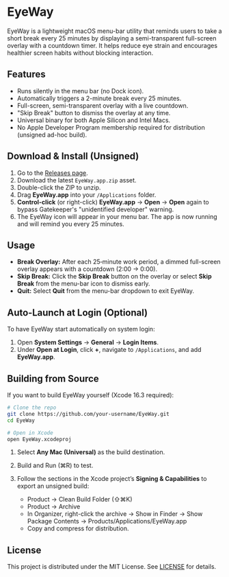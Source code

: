 # EyeWay

EyeWay is a lightweight macOS menu-bar utility that reminds users to take a short break every 25 minutes by displaying a semi-transparent full-screen overlay with a countdown timer. It helps reduce eye strain and encourages healthier screen habits without blocking interaction.

## Features

* Runs silently in the menu bar (no Dock icon).
* Automatically triggers a 2-minute break every 25 minutes.
* Full-screen, semi-transparent overlay with a live countdown.
* "Skip Break" button to dismiss the overlay at any time.
* Universal binary for both Apple Silicon and Intel Macs.
* No Apple Developer Program membership required for distribution (unsigned ad-hoc build).

## Download & Install (Unsigned)

1. Go to the [Releases page](https://github.com/your-username/EyeWay/releases).
2. Download the latest `EyeWay.app.zip` asset.
3. Double-click the ZIP to unzip.
4. Drag **EyeWay.app** into your `/Applications` folder.
5. **Control-click** (or right-click) **EyeWay.app** → **Open** → **Open** again to bypass Gatekeeper's "unidentified developer" warning.
6. The EyeWay icon will appear in your menu bar. The app is now running and will remind you every 25 minutes.

## Usage

* **Break Overlay:** After each 25‑minute work period, a dimmed full-screen overlay appears with a countdown (2:00 → 0:00).
* **Skip Break:** Click the **Skip Break** button on the overlay or select **Skip Break** from the menu-bar icon to dismiss early.
* **Quit:** Select **Quit** from the menu-bar dropdown to exit EyeWay.

## Auto‑Launch at Login (Optional)

To have EyeWay start automatically on system login:

1. Open **System Settings** → **General** → **Login Items**.
2. Under **Open at Login**, click **+**, navigate to `/Applications`, and add **EyeWay.app**.

## Building from Source

If you want to build EyeWay yourself (Xcode 16.3 required):

```bash
# Clone the repo
git clone https://github.com/your-username/EyeWay.git
cd EyeWay

# Open in Xcode
open EyeWay.xcodeproj
```

1. Select **Any Mac (Universal)** as the build destination.
2. Build and Run (⌘R) to test.
3. Follow the sections in the Xcode project’s **Signing & Capabilities** to export an unsigned build:

   * Product → Clean Build Folder (⇧⌘K)
   * Product → Archive
   * In Organizer, right-click the archive → Show in Finder → Show Package Contents → Products/Applications/EyeWay.app
   * Copy and compress for distribution.

## License

This project is distributed under the MIT License. See [LICENSE](LICENSE) for details.
